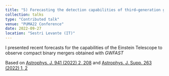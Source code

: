 ```yaml
---
title: "5) Forecasting the detection capabilities of third–generation gravitational–wave detectors using *GWFAST*"
collection: talks
type: "Contributed talk"
venue: "PUMA22 Conference"
date: 2022-09-27
location: "Sestri Levante (IT)"
---
```


I presented recent forecasts for the capabilities of the Einstein Telescope to observe compact binary mergers obtained with *GWFAST*

Based on [Astrophys. J. 941 (2022) 2, 208](https://doi.org/10.3847/1538-4357/ac9cd4) and [Astrophys. J. Supp. 263 (2022) 1, 2](https://iopscience.iop.org/article/10.3847/1538-4365/ac9129)